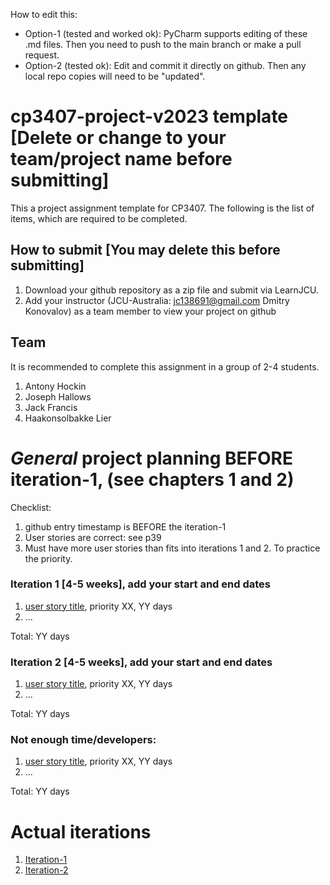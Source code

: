 How to edit this: 
* Option-1 (tested and worked ok): PyCharm supports editing of these .md files. Then you need to push to the main branch or make a pull request.
* Option-2 (tested ok): Edit and commit it directly on github. Then any local repo copies will need to be "updated".

# cp3407-project-v2023 template [Delete or change to your team/project name before submitting]

This a project assignment template for CP3407. 
The following is the list of items, which are required to be completed.

## How to submit [You may delete this before submitting]

1. Download your github repository as a zip file and submit via LearnJCU.
2. Add your instructor (JCU-Australia: jc138691@gmail.com Dmitry Konovalov) as a team member to view your project on github

## Team

It is recommended to complete this assignment in a group of 2-4 students.
1. Antony Hockin
2. Joseph Hallows
3. Jack Francis
4. Haakonsolbakke Lier


# *General* project planning BEFORE iteration-1, (see chapters 1 and 2)

Checklist: 
1. github entry timestamp is BEFORE the iteration-1
2. User stories are correct: see p39
3. Must have more user stories than fits into iterations 1 and 2. To practice the priority.

### Iteration 1 [4-5 weeks], add your start and end dates 

1. [user story title](./user_stories/user_story_01_title.md), priority XX, YY days 
2. ...

Total: YY days


### Iteration 2 [4-5 weeks], add your start and end dates
1. [user story title](./user_stories/user_story_01_title.md), priority XX, YY days 
2. ...

Total: YY days

### Not enough time/developers: 
1. [user story title](./user_stories/user_story_01_title.md), priority XX, YY days 
2. ...

Total: YY days

# Actual iterations
1. [Iteration-1](./iteration_1.md)
2. [Iteration-2](./iteration_2.md)


